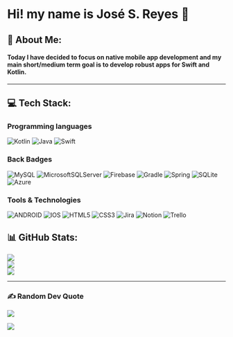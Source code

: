 # Hi! my name is **José S. Reyes**  👋
## 💫 About Me:
#### Today I have decided to focus on native mobile app development and my main short/medium term goal is to develop robust apps for **Swift** and **Kotlin**.

---

## 💻 Tech Stack:
### Programming languages
![Kotlin](https://img.shields.io/badge/kotlin-%230095D5.svg?style=flat&logo=kotlin&logoColor=white) ![Java](https://img.shields.io/badge/java-%23ED8B00.svg?style=flat&logo=java&logoColor=white) ![Swift](https://img.shields.io/badge/swift-F54A2A?style=flat&logo=swift&logoColor=white)

### Back Badges
![MySQL](https://img.shields.io/badge/mysql-%2300f.svg?style=flat&logo=mysql&logoColor=white) ![MicrosoftSQLServer](https://img.shields.io/badge/Microsoft%20SQL%20Sever-CC2927?style=flat&logo=microsoft%20sql%20server&logoColor=white) ![Firebase](https://img.shields.io/badge/firebase-%23039BE5.svg?style=flat&logo=firebase) ![Gradle](https://img.shields.io/badge/Gradle-02303A.svg?style=flat&logo=Gradle&logoColor=white) ![Spring](https://img.shields.io/badge/spring-%236DB33F.svg?style=flat&logo=spring&logoColor=white) ![SQLite](https://img.shields.io/badge/sqlite-%2307405e.svg?style=flat&logo=sqlite&logoColor=white) ![Azure](https://img.shields.io/badge/azure-%230072C6.svg?style=flat&logo=azure-devops&logoColor=white)	

### Tools & Technologies
![ANDROID](https://img.shields.io/badge/android-%2320232a.svg?style=flat&logo=android&logoColor=%a4c639) ![IOS](https://img.shields.io/badge/IOS-%2320232a.svg?style=flat&logo=apple&logoColor=white) ![HTML5](https://img.shields.io/badge/html5-%23E34F26.svg?style=flat&logo=html5&logoColor=white) ![CSS3](https://img.shields.io/badge/css3-%231572B6.svg?style=flat&logo=css3&logoColor=white)  ![Jira](https://img.shields.io/badge/jira-%230A0FFF.svg?style=flat&logo=jira&logoColor=white) ![Notion](https://img.shields.io/badge/Notion-%23000000.svg?style=flat&logo=notion&logoColor=white) ![Trello](https://img.shields.io/badge/Trello-%23026AA7.svg?style=flat&logo=Trello&logoColor=white)

## 📊 GitHub Stats:
![](https://github-readme-stats.vercel.app/api?username=josesreyesdev&theme=dark&hide_border=false&include_all_commits=false&count_private=true)<br/>
![](https://github-readme-streak-stats.herokuapp.com/?user=josesreyesdev&theme=dark&hide_border=false)<br/>
![](https://github-readme-stats.vercel.app/api/top-langs/?username=josesreyesdev&theme=dark&hide_border=false&include_all_commits=false&count_private=true&layout=compact)

---
### ✍️ Random Dev Quote
![](https://quotes-github-readme.vercel.app/api?type=horizontal&theme=dark)

[![](https://visitcount.itsvg.in/api?id=josesreyesdev&icon=2&color=1)](https://visitcount.itsvg.in)

<!-- Proudly created with GPRM ( https://gprm.itsvg.in ) -->




<!--
```kotlin 
fun main() {
    val profile = mapOf(
        "rol" to listOf("Native Mobile Application Developer"),
        "programming languages" to listOf("Kotlin", "Java","Swift"),
        "tools for Kotlin" to listOf(
            "XML", "Material Design", "Material Components", "RecyclerView", "Intents",
            "Lifecycle", "Navigation" "Component", "Fragments", "ViewModel", "LiveData",
            "Coroutines", "Api Rest", "Room", "Flow"
         ),
        "tools for Java" to listOf("MVC", "XML", "MySQL","Spring Boot"),
        "data" to listOf(
            mapOf(
                "Email" to "josesreyes.dev@gmail.com",
                "Linkedin" to  "https://www.linkedin.com/in/josesreyes",
                "Github" to "https://github.com/josesreyesdev"
            )
        )
    )
}
```
---
### Programming languages
<p>
    <img src="https://img.icons8.com/color/256/kotlin.png" height="30" width="30">
    <img src="https://img.icons8.com/color/256/swift.png" height="30" width="30">
</p>

---
### Back Badges
<p> 
    <img src="https://img.icons8.com/parakeet/256/sql.png" height="30" width="30">
    <img src="https://img.icons8.com/color/256/firebase.png" height="30" width="30">
</p>

---
### Tools & Technologies
<p>
<img src="https://img.icons8.com/fluency/256/android-os.png" height="30" width="30">
<img src="https://img.icons8.com/fluency/256/android-studio--v3.png" height="30" width="30">
<img src="https://img.icons8.com/color/256/intellij-idea.png" height="30" width="30">
<img src="https://img.icons8.com/color/256/git.png" height="30" width="30">
<img src="https://img.icons8.com/ios-filled/256/github.png" height="30" width="30">
<img src="https://img.icons8.com/color/256/visual-studio-code-2019.png" height="30" width="30">
<img src="https://img.icons8.com/color/256/jira.png" height="30" width="30">
<img src="https://img.icons8.com/color/256/notion.png" height="30" width="30">
<img src="https://img.icons8.com/color/256/slack-new.png" height="30" width="30">
</p>

---
-->
